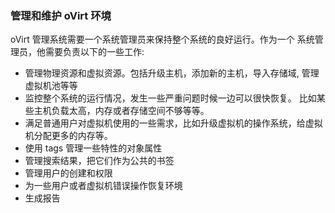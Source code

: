 ### 管理和维护 oVirt 环境

oVirt 管理系统需要一个系统管理员来保持整个系统的良好运行。作为一个
系统管理员，他需要负责以下的一些工作:

-   管理物理资源和虚拟资源。包括升级主机，添加新的主机，导入存储域,
    管理虚拟机池等等
-   监控整个系统的运行情况，发生一些严重问题时候一边可以很快恢复。
    比如某些主机负载太高，内存或者存储空间不够等等。
-   满足普通用户对虚拟机使用的一些需求，比如升级虚拟机的操作系统，给虚拟机分配更多的内存等。
-   使用 tags 管理一些特性的对象属性
-   管理搜索结果，把它们作为公共的书签
-   管理用户的创建和权限
-   为一些用户或者虚拟机错误操作恢复环境
-   生成报告
